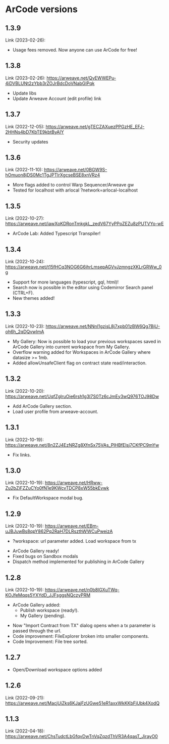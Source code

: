 # ArCode versions

## 1.3.9
Link (2023-02-26): 
- Usage fees removed. Now anyone can use ArCode for free!

## 1.3.8
Link (2023-02-26): https://arweave.net/QvEWWEPu-4iDVBLUNt2zYbb3rZOJrBdcDoVNabGIPqk
- Update libs
- Update Arweave Account (edit profile) link

## 1.3.7
Link (2022-12-05): https://arweave.net/gTECZAXuezPPGzHE_EFJ-2HHNs4bD7KbTE9kbtByAIY
- Security updates

## 1.3.6
Link (2022-11-10): https://arweave.net/0BGW9S-hOmuon8jDS0Mc1TgJPTlrXgcseBSE8xnVRz4
- More flags added to control Warp Sequencer/Arweave gw
- Tested for localhost with arlocal ?network=arlocal-localhost

## 1.3.5
Link (2022-10-27): https://arweave.net/iawXoKDRonTmkgkL_zedV67YyPPoZEZu8zPUTVYo-wE
- ArCode Lab: Added Typescript Transpiler!

## 1.3.4
Link (2022-10-24): https://arweave.net/t15fHCq3NOG6G6ihrLmsepAGVvJzmngzXKLrGRWw_0g
- Support for more languages (typescript, gql, html)!
- Search now is possible in the editor using Codemirror Search panel (CTRL+F).
- New themes added!

## 1.3.3
Link (2022-10-23): https://arweave.net/NNnl1gzisL8j7xpb01zBW6Qg7BjU-oh6h_2qDQvwImA
- My Gallery: Now is possible to load your previous workspaces saved in ArCode Gallery into current workspace from My Gallery.
- Overflow warning added for Workspaces in ArCode Gallery where datasize >= 1mb.
- Added allowUnsafeClient flag on contract state read/interaction.

## 1.3.2
Link (2022-10-20): https://arweave.net/UqfZglruOie6rsh1g3I7S0Tz6cJmEy3wQ976TOJ98Dw
- Add ArCode Gallery section.
- Load user profile from arweave-account.

## 1.3.1
Link (2022-10-19): https://arweave.net/8n2ZJ4EzNRZg8XfnSx75VAs_PlHBfElsj7CKfPC9mYw
- Fix links.

## 1.3.0
Link (2022-10-19): https://arweave.net/HRww-Zu2bZiFZZuCYo0fN1e9KWcvTDCP8xW55bkEvwk
- Fix DefaultWorkspace modal bug.

## 1.2.9
Link (2022-10-19): https://arweave.net/EBm-uJBJuwBs8qpY862Pq2RaH7DLRszthWWCuPweizA
- ?workspace: url parameter added. Load workspace from tx
+ ArCode Gallery ready!
+ Fixed bugs on Sandbox modals
+ Dispatch method implemented for publishing in ArCode Gallery

## 1.2.8
Link (2022-10-19): https://arweave.net/n0b8lGXuTWq-KOJfeMqqs5YXYdD_JJFsggsNQczyPRM
+ ArCode Gallery added:
  - Publish workspace (ready!).
  - My Gallery (pending).
- Now "Import Contract from TX" dialog opens when a tx parameter is passed through the url.
- Code improvement: FileExplorer broken into smaller components.
- Code Improvement: File tree sorted.

## 1.2.7
- Open/Download workspace options added

## 1.2.6
Link (2022-09-21): https://arweave.net/MacjUiZks6KJajFzUGwe51eR1axxWkKKbFjUbk4XodQ

## 1.1.3
Link (2022-04-18): https://arweave.net/ChsTudctLbGfqvDwTnVqZqzdThVR3A4qasT_JirayO0
